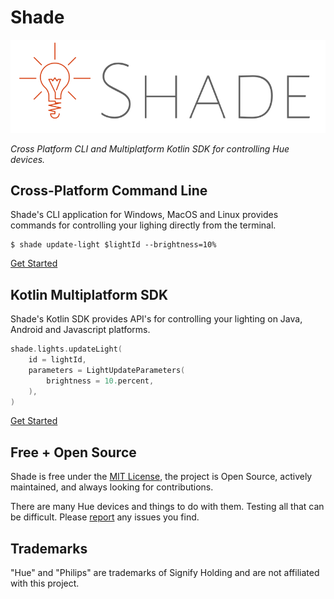 # Shade

![Shade Logo](docs/svg/logo-full.svg)

_Cross Platform CLI and Multiplatform Kotlin SDK for controlling Hue devices._

## Cross-Platform Command Line

Shade's CLI application for Windows, MacOS and Linux provides commands for
controlling your lighing directly from the terminal.

```shell
$ shade update-light $lightId --brightness=10%
```

[Get Started](https://shade.lighting)

## Kotlin Multiplatform SDK

Shade's Kotlin SDK provides API's for controlling your lighting on Java,
Android and Javascript platforms.

```kotlin
shade.lights.updateLight(
    id = lightId,
    parameters = LightUpdateParameters(
        brightness = 10.percent,
    ),
)
```

[Get Started](https://shade.lighting)

## Free + Open Source
Shade is free under the [MIT License], the project is Open Source, actively
maintained, and always looking for contributions.

There are many Hue devices and things to do with them. Testing all that can
be difficult. Please [report] any issues you find.

[MIT License]:LICENSE
[report]:https://github.com/InkApplications/Shade/issues/new/choose

## Trademarks

"Hue" and "Philips" are trademarks of Signify Holding and are not affiliated
with this project.
